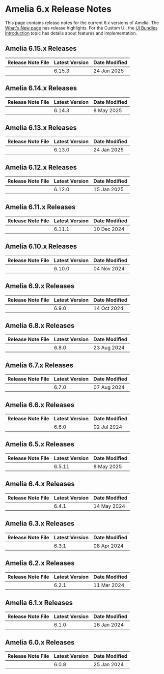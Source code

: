 # Amelia 6.x Release Notes

This page contains release notes for the current 6.x versions of  Amelia. The [What's New page](Whats-New-in-Amelia-6.md) has release highlights. For the Custom UI, the [UI Bundles Introduction](B01-04_0301-UI-Bundles-Intro.md) topic has details about features and implementation.

## Amelia 6.15.x Releases

| Release Note File                                                                   | Latest Version | Date Modified |
|-------------------------------------------------------------------------------------|----------------|---------------|
| <resource src="../../Files/AmeliaReleaseNotes/Amelia_Release_Notes_6.15_v1.4.pdf"/> | 6.15.3         | 24 Jun 2025   |


## Amelia 6.14.x Releases

| Release Note File                                                                   | Latest Version | Date Modified |
|-------------------------------------------------------------------------------------|----------------|---------------|
| <resource src="../../Files/AmeliaReleaseNotes/Amelia_Release_Notes_6.14_v1.5.pdf"/> | 6.14.3         | 8 May 2025    |

## Amelia 6.13.x Releases

| Release Note File                                                                   | Latest Version | Date Modified |
|-------------------------------------------------------------------------------------|----------------|---------------|
| <resource src="../../Files/AmeliaReleaseNotes/Amelia_Release_Notes_6.13_v1.1.pdf"/> | 6.13.0         | 24 Jan 2025   |

## Amelia 6.12.x Releases

| Release Note File                                                                   | Latest Version | Date Modified |
|-------------------------------------------------------------------------------------|----------------|---------------|
| <resource src="../../Files/AmeliaReleaseNotes/Amelia_Release_Notes_6.12_v1.1.pdf"/> | 6.12.0         | 15 Jan 2025   |

## Amelia 6.11.x Releases

| Release Note File                                                                   | Latest Version | Date Modified |
|-------------------------------------------------------------------------------------|----------------|---------------|
| <resource src="../../Files/AmeliaReleaseNotes/Amelia_Release_Notes_6.11_v1.0.pdf"/> | 6.11.1         | 10 Dec 2024   |

## Amelia 6.10.x Releases

| Release Note File                                                                   | Latest Version | Date Modified |
|-------------------------------------------------------------------------------------|----------------|---------------|
| <resource src="../../Files/AmeliaReleaseNotes/Amelia_Release_Notes_6.10_v1.0.pdf"/> | 6.10.0         | 04 Nov 2024   |

## Amelia 6.9.x Releases

| Release Note File                                                                  | Latest Version | Date Modified |
|------------------------------------------------------------------------------------|----------------|---------------|
| <resource src="../../Files/AmeliaReleaseNotes/Amelia_Release_Notes_6.9_v1.0.pdf"/> | 6.9.0          | 14 Oct 2024   |

## Amelia 6.8.x Releases

| Release Note File                                                                  | Latest Version | Date Modified |
|------------------------------------------------------------------------------------|----------------|---------------|
| <resource src="../../Files/AmeliaReleaseNotes/Amelia_Release_Notes_6.8_v1.1.pdf"/> | 6.8.0          | 23 Aug 2024   |

## Amelia 6.7.x Releases

| Release Note File                                                                  | Latest Version | Date Modified |
|------------------------------------------------------------------------------------|----------------|---------------|
| <resource src="../../Files/AmeliaReleaseNotes/Amelia_Release_Notes_6.7_v1.0.pdf"/> | 6.7.0          | 07 Aug 2024   |

## Amelia 6.6.x Releases

| Release Note File                                                                  | Latest Version | Date Modified |
|------------------------------------------------------------------------------------|----------------|---------------|
| <resource src="../../Files/AmeliaReleaseNotes/Amelia_Release_Notes_6.6_v1.1.pdf"/> | 6.6.0          | 02 Jul 2024   |

## Amelia 6.5.x Releases

| Release Note File                                                                   | Latest Version | Date Modified |
|-------------------------------------------------------------------------------------|----------------|---------------|
| <resource src="../../Files/AmeliaReleaseNotes/Amelia_Release_Notes_6.5_v1.12.pdf"/> | 6.5.11         | 8 May 2025    |

## Amelia 6.4.x Releases

| Release Note File                                                                  | Latest Version | Date Modified |
|------------------------------------------------------------------------------------|----------------|---------------|
| <resource src="../../Files/AmeliaReleaseNotes/Amelia_Release_Notes_6.4_v1.1.pdf"/> | 6.4.1          | 14 May 2024   |

## Amelia 6.3.x Releases

| Release Note File                                                                  | Latest Version | Date Modified |
|------------------------------------------------------------------------------------|----------------|---------------|
| <resource src="../../Files/AmeliaReleaseNotes/Amelia_Release_Notes_6.3_v1.1.pdf"/> | 6.3.1          | 08 Apr 2024   |

## Amelia 6.2.x Releases

| Release Note File                                                                  | Latest Version | Date Modified |
|------------------------------------------------------------------------------------|----------------|---------------|
| <resource src="../../Files/AmeliaReleaseNotes/Amelia_Release_Notes_6.2_v1.1.pdf"/> | 6.2.1          | 11 Mar 2024   |

## Amelia 6.1.x Releases

| Release Note File                                                                  | Latest Version | Date Modified |
|------------------------------------------------------------------------------------|----------------|---------------|
| <resource src="../../Files/AmeliaReleaseNotes/Amelia_Release_Notes_6.1_v1.0.pdf"/> | 6.1.0          | 16 Jan 2024   |

## Amelia 6.0.x Releases

| Release Note File                                                                  | Latest Version | Date Modified |
|------------------------------------------------------------------------------------|----------------|---------------|
| <resource src="../../Files/AmeliaReleaseNotes/Amelia_Release_Notes_6.0_v1.3.pdf"/> | 6.0.8          | 25 Jan 2024   |

